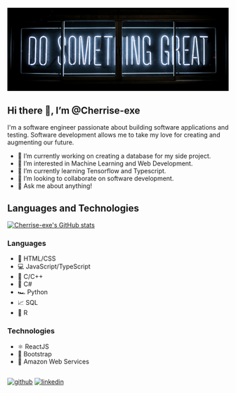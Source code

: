 
![Software Engineer](https://raw.githubusercontent.com/Cherrise-exe/Cherrise-exe/main/clark-tibbs-oqStl2L5oxI-unsplash.jpg)

## Hi there 👋, I’m @Cherrise-exe
I'm a software engineer passionate about building software applications and testing. Software development allows me to take my love for creating and augmenting our future.

- 🔭 I’m currently working on creating a database for my side project.
- 👀 I’m interested in Machine Learning and Web Development.
- 🌱 I’m currently learning Tensorflow and Typescript.
- 💞️ I’m looking to collaborate on software development. 
- 💬 Ask me about anything! 

## Languages and Technologies
[![Cherrise-exe's GitHub stats](https://github-readme-stats.vercel.app/api?username=Cherrise-exe)](https://github.com/anuraghazra/github-readme-stats)

### Languages
* 🎨 HTML/CSS
* 💻 JavaScript/TypeScript
* 🏇 C/C++
* 🚙 C#
* 🏎️ Python
* :chart_with_upwards_trend: SQL
* :triangular_ruler: R

### Technologies
* ⚛️ ReactJS
* :boot: Bootstrap
* :repeat: Amazon Web Services

## 
[<img src='https://raw.githubusercontent.com/Rush/Font-Awesome-SVG-PNG/3cfbcdaff9818c3e2c07d755d556fe1f34d7cf0d/white/svg/github.svg' alt='github' height='50'>](https://github.com/Cherrise-exe) [<img src='https://raw.githubusercontent.com/Rush/Font-Awesome-SVG-PNG/3cfbcdaff9818c3e2c07d755d556fe1f34d7cf0d/white/svg/linkedin-square.svg' alt='linkedin' height='50'>](https://www.linkedin.com/in/cherrisehatcher/)  
<!-- Here's my Portfolio: https://cherrise-exe.github.io/myPortfolio/ -->
<!---
Cherrise-exe/Cherrise-exe is a ✨ special ✨ repository because its `README.md` (this file) appears on your GitHub profile.
You can click the Preview link to take a look at your changes.
--->
